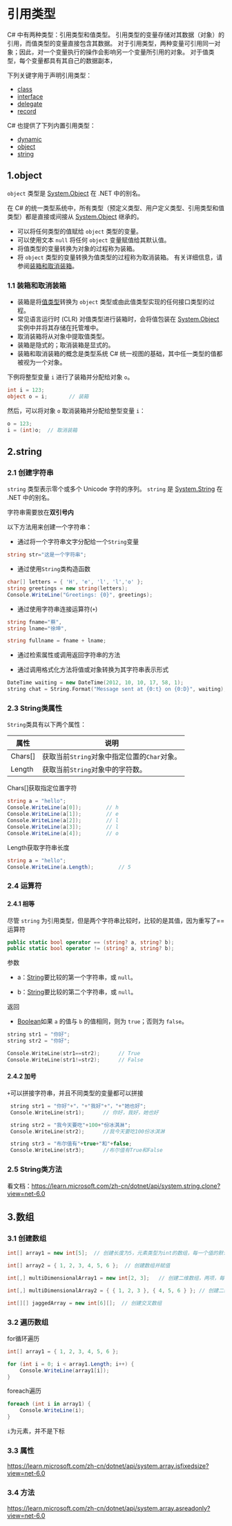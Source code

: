 # 引用类型

C# 中有两种类型：引用类型和值类型。 引用类型的变量存储对其数据（对象）的引用，而值类型的变量直接包含其数据。 对于引用类型，两种变量可引用同一对象；因此，对一个变量执行的操作会影响另一个变量所引用的对象。 对于值类型，每个变量都具有其自己的数据副本，

下列关键字用于声明引用类型：

- [class](https://learn.microsoft.com/zh-cn/dotnet/csharp/language-reference/keywords/class)
- [interface](https://learn.microsoft.com/zh-cn/dotnet/csharp/language-reference/keywords/interface)
- [delegate](https://learn.microsoft.com/zh-cn/dotnet/csharp/language-reference/builtin-types/reference-types#the-delegate-type)
- [record](https://learn.microsoft.com/zh-cn/dotnet/csharp/language-reference/builtin-types/record)

C# 也提供了下列内置引用类型：

- [dynamic](https://learn.microsoft.com/zh-cn/dotnet/csharp/language-reference/builtin-types/reference-types#the-dynamic-type)
- [object](https://learn.microsoft.com/zh-cn/dotnet/csharp/language-reference/builtin-types/reference-types#the-object-type)
- [string](https://learn.microsoft.com/zh-cn/dotnet/csharp/language-reference/builtin-types/reference-types#the-string-type)

## 1.object

`object` 类型是 [System.Object](https://learn.microsoft.com/zh-cn/dotnet/api/system.object) 在 .NET 中的别名。 

在 C# 的统一类型系统中，所有类型（预定义类型、用户定义类型、引用类型和值类型）都是直接或间接从 [System.Object](https://learn.microsoft.com/zh-cn/dotnet/api/system.object) 继承的。

- 可以将任何类型的值赋给 `object` 类型的变量。 
- 可以使用文本 `null` 将任何 `object` 变量赋值给其默认值。 
- 将值类型的变量转换为对象的过程称为装箱。
-  将 `object` 类型的变量转换为值类型的过程称为取消装箱。 有关详细信息，请参阅[装箱和取消装箱](https://learn.microsoft.com/zh-cn/dotnet/csharp/programming-guide/types/boxing-and-unboxing)。



### 1.1 装箱和取消装箱

- 装箱是将[值类型](https://learn.microsoft.com/zh-cn/dotnet/csharp/language-reference/builtin-types/value-types)转换为 `object` 类型或由此值类型实现的任何接口类型的过程。 
- 常见语言运行时 (CLR) 对值类型进行装箱时，会将值包装在 [System.Object](https://learn.microsoft.com/zh-cn/dotnet/api/system.object) 实例中并将其存储在托管堆中。
- 取消装箱将从对象中提取值类型。
- 装箱是隐式的；取消装箱是显式的。
- 装箱和取消装箱的概念是类型系统 C# 统一视图的基础，其中任一类型的值都被视为一个对象。

下例将整型变量 `i` 进行了装箱并分配给对象 `o`。

```cs
int i = 123;
object o = i;		// 装箱
```

然后，可以将对象 `o` 取消装箱并分配给整型变量 `i`：

```cs
o = 123;
i = (int)o;  // 取消装箱
```



## 2.string

### 2.1 创建字符串

`string` 类型表示零个或多个 Unicode 字符的序列。 `string` 是 [System.String](https://learn.microsoft.com/zh-cn/dotnet/api/system.string) 在 .NET 中的别名。

字符串需要放在**双引号内**

以下方法用来创建一个字符串：

- 通过将一个字符串文字分配给一个`String`变量

```cs
string str="这是一个字符串";
```

- 通过使用`String`类构造函数

```cs
char[] letters = { 'H', 'e', 'l', 'l','o' };
string greetings = new string(letters);
Console.WriteLine("Greetings: {0}", greetings);
```

- 通过使用字符串连接运算符(`+`)

```cs
string fname="蔡",
string lname="徐坤",

string fullname = fname + lname;
```

- 通过检索属性或调用返回字符串的方法

- 通过调用格式化方法将值或对象转换为其字符串表示形式

```c++
DateTime waiting = new DateTime(2012, 10, 10, 17, 58, 1);
string chat = String.Format("Message sent at {0:t} on {0:D}", waiting);
```



### 2.3 String类属性

`String`类具有以下两个属性：

| 属性    | 说明                                         |
| ------- | -------------------------------------------- |
| Chars[] | 获取当前`String`对象中指定位置的`Char`对象。 |
| Length  | 获取当前`String`对象中的字符数。             |

Chars[]获取指定位置字符

```cs
string a = "hello";
Console.WriteLine(a[0]);		// h
Console.WriteLine(a[1]);		// e
Console.WriteLine(a[2]);		// l
Console.WriteLine(a[3]);		// l
Console.WriteLine(a[4]);		// o
```

Length获取字符串长度

```cs
string a = "hello";
Console.WriteLine(a.Length);        // 5
```



### 2.4 运算符

#### 2.4.1 相等

尽管 `string` 为引用类型，但是两个字符串比较时，比较的是其值，因为重写了==运算符

```cs
public static bool operator == (string? a, string? b);
public static bool operator != (string? a, string? b);
```

 参数

- a：[String](https://learn.microsoft.com/zh-cn/dotnet/api/system.string?view=net-6.0)要比较的第一个字符串，或 `null`。

- b：[String](https://learn.microsoft.com/zh-cn/dotnet/api/system.string?view=net-6.0)要比较的第二个字符串，或 `null`。

返回

- [Boolean](https://learn.microsoft.com/zh-cn/dotnet/api/system.boolean?view=net-6.0)如果 `a` 的值与 `b` 的值相同，则为 `true`；否则为 `false`。

```c++
string str1 = "你好";
string str2 = "你好";

Console.WriteLine(str1==str2);      // True
Console.WriteLine(str1!=str2);      // False
```



#### 2.4.2 加号

`+`可以拼接字符串，并且不同类型的变量都可以拼接

```c++
 string str1 = "你好"+"，"+"我好"+"，"+"她也好";
 Console.WriteLine(str1);      // 你好，我好，她也好

 string str2 = "我今天要吃"+100+"份冰淇淋";
 Console.WriteLine(str2);      //我今天要吃100份冰淇淋

 string str3 = "布尔值有"+true+"和"+false;
 Console.WriteLine(str3);      //布尔值有True和False
```





### 2.5 String类方法

看文档：https://learn.microsoft.com/zh-cn/dotnet/api/system.string.clone?view=net-6.0





## 3.数组

### 3.1 创建数组

```c++
int[] array1 = new int[5];  // 创建长度为5，元素类型为int的数组，每一个值的默认值为int的默认值0

int[] array2 = { 1, 2, 3, 4, 5, 6 };  // 创建数组并赋值

int[,] multiDimensionalArray1 = new int[2, 3];   // 创建二维数组，两项，每项有三个元素

int[,] multiDimensionalArray2 = { { 1, 2, 3 }, { 4, 5, 6 } }; // 创建二维数组并赋值

int[][] jaggedArray = new int[6][];  // 创建交叉数组
```



### 3.2 遍历数组

for循环遍历

```cs
int[] array1 = { 1, 2, 3, 4, 5, 6 };

for (int i = 0; i < array1.Length; i++) {
    Console.WriteLine(array1[i]);
}
```

foreach遍历

```cs
foreach (int i in array1) {
    Console.WriteLine(i);
}
```

`i`为元素，并不是下标



### 3.3 属性

https://learn.microsoft.com/zh-cn/dotnet/api/system.array.isfixedsize?view=net-6.0



### 3.4 方法

https://learn.microsoft.com/zh-cn/dotnet/api/system.array.asreadonly?view=net-6.0


